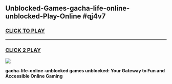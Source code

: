 
## Unblocked-Games-gacha-life-online-unblocked-Play-Online #qj4v7
<h3>
<a href="https://news.freeplayer.one?title=gacha-life-online-unblocked&ref=3">CLICK TO PLAY</a></h3>
<hr>

<h3>
<a href="https://news.freeplayer.one?title=gacha-life-online-unblocked&ref=3">CLICK 2 PLAY</a>
  
</h3>

<a href="https://news.freeplayer.one?title=gacha-life-online-unblocked&ref=3"><img src="https://clearcache.store/games.png"></a>


**gacha-life-online-unblocked games unblocked: Your Gateway to Fun and Accessible Online Gaming**
